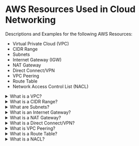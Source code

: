 # AWS Resources Used in Cloud Networking

Descriptions and Examples for the following AWS Resources:

- Virtual Private Cloud (VPC)
- CIDR Range
- Subnets
- Internet Gateway (IGW)
- NAT Gateway
- Direct Connect/VPN
- VPC Peering
- Route Table
- Network Access Control List (NACL)



<details><summary>What is a VPC?</summary><p>

### VPC:
![VPC](images/vpc-icon.svg)
- Virtual Private Cloud
- Create a virtual networking environment
- Isolated section of your AWS services - keeps your stuff contained

It’s customisable:
- Private and public access (depending on what you’re architecting)
- IP ranges
- Security controls - NACL
- Connect to on premises infra via VPN/Direct connect - hybrid cloud
- Route Table
- Connect it to the internet or on premises infra
- NAT gateway - bastion/jumpbox
- VPC Peering (no transitive peering, you have to be explicit)

Your VPC sits inside a Region. Subnets sit inside a VPC.

NOTE: Your free AWS account comes with a default VPC and we’re going to create a custom VPC.

</p></details>


<details><summary>What is a CIDR Range?</summary><p>
  
### CIDR:

CIDR stand for Classless Inter-Domain Routing
  
CIDR is a shorthand method for representing a range of IP addresses.

Here are some examples of CIDR Numbers:

- 127.0.0.0/24 means the same as 127.0.0/24 and means from to 127.0.0.0 to 127.0.0.255
- 14.0.0.0/8 means the same as 14/8 and means from to 14.0.0.0 to 14.255.255.255

#### How does 14/8 mean 14.0.0.0 to 14.255.255.255?

An IP number is made up of 32 'bits' in binary. What 32/8 means is:

- the first 8 bits are fixed (in this case, the _14_).
- the remaining 24 bits (32 minus 8) will be variable (in this case the last three sets of numbers, which can all be 0,1,2,3,.... up to 255).

</p></details>

<details><summary>What are Subnets?</summary><p>

Pending Input

</p></details>

<details><summary>What is an Internet Gateway?</summary><p>

![IGW](images/igw-icon.svg)


Pending Input

</p></details>

<details><summary>What is a NAT Gateway?</summary><p>

![NAT](images/nat-icon.svg)

Pending Input

</p></details>

<details><summary>What is a Direct Connect/VPN?</summary><p>

![DirectConnect](images/direct-connect-icon.svg)

Pending Input

</p></details>

<details><summary>What is VPC Peering?</summary><p>

![Peering](images/vpc-peering-icon.svg)

Pending Input

</p></details>

<details><summary>What is a Route Table?</summary><p>

![Router](images/router-icon.svg)

Pending Input

</p></details>

<details><summary>What is a NACL?</summary><p>

![NACL](images/nacl-icon.svg)

Pending Input

</p></details>




